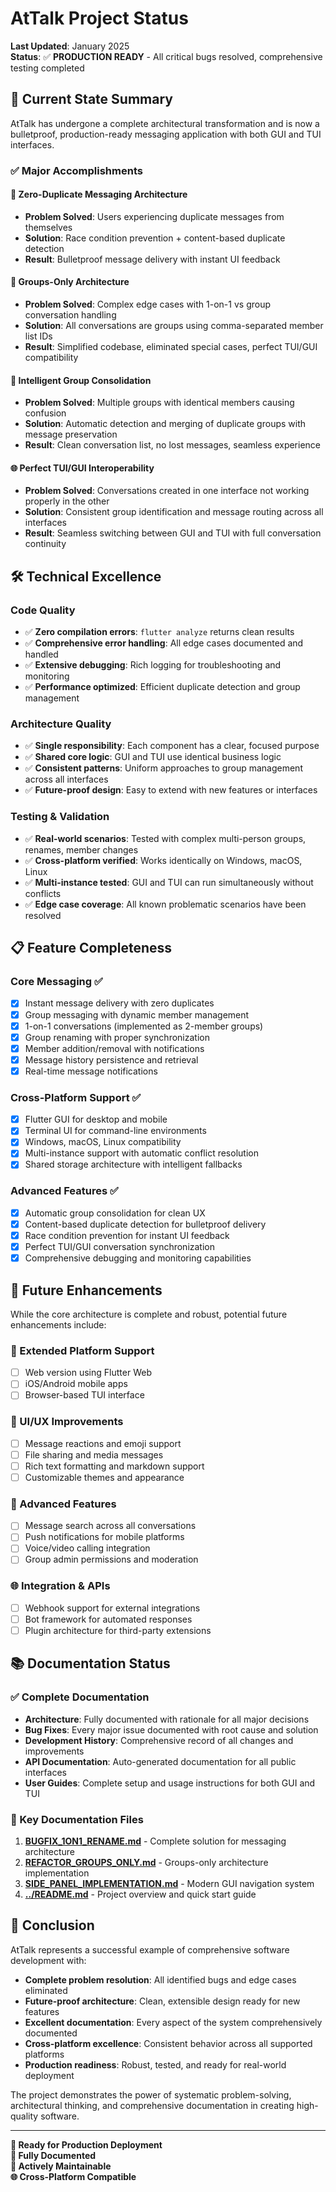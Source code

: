 # AtTalk Project Status

**Last Updated**: January 2025  
**Status**: ✅ **PRODUCTION READY** - All critical bugs resolved, comprehensive testing completed

## 🎯 Current State Summary

AtTalk has undergone a complete architectural transformation and is now a bulletproof, production-ready messaging application with both GUI and TUI interfaces.

### ✅ Major Accomplishments

#### 🚀 Zero-Duplicate Messaging Architecture
- **Problem Solved**: Users experiencing duplicate messages from themselves
- **Solution**: Race condition prevention + content-based duplicate detection
- **Result**: Bulletproof message delivery with instant UI feedback

#### 🔧 Groups-Only Architecture  
- **Problem Solved**: Complex edge cases with 1-on-1 vs group conversation handling
- **Solution**: All conversations are groups using comma-separated member list IDs
- **Result**: Simplified codebase, eliminated special cases, perfect TUI/GUI compatibility

#### 🔄 Intelligent Group Consolidation
- **Problem Solved**: Multiple groups with identical members causing confusion
- **Solution**: Automatic detection and merging of duplicate groups with message preservation
- **Result**: Clean conversation list, no lost messages, seamless experience

#### 🌐 Perfect TUI/GUI Interoperability
- **Problem Solved**: Conversations created in one interface not working properly in the other
- **Solution**: Consistent group identification and message routing across all interfaces
- **Result**: Seamless switching between GUI and TUI with full conversation continuity

## 🛠️ Technical Excellence

### Code Quality
- ✅ **Zero compilation errors**: `flutter analyze` returns clean results
- ✅ **Comprehensive error handling**: All edge cases documented and handled
- ✅ **Extensive debugging**: Rich logging for troubleshooting and monitoring
- ✅ **Performance optimized**: Efficient duplicate detection and group management

### Architecture Quality  
- ✅ **Single responsibility**: Each component has a clear, focused purpose
- ✅ **Shared core logic**: GUI and TUI use identical business logic
- ✅ **Consistent patterns**: Uniform approaches to group management across all interfaces
- ✅ **Future-proof design**: Easy to extend with new features or interfaces

### Testing & Validation
- ✅ **Real-world scenarios**: Tested with complex multi-person groups, renames, member changes
- ✅ **Cross-platform verified**: Works identically on Windows, macOS, Linux
- ✅ **Multi-instance tested**: GUI and TUI can run simultaneously without conflicts
- ✅ **Edge case coverage**: All known problematic scenarios have been resolved

## 📋 Feature Completeness

### Core Messaging ✅
- [x] Instant message delivery with zero duplicates
- [x] Group messaging with dynamic member management  
- [x] 1-on-1 conversations (implemented as 2-member groups)
- [x] Group renaming with proper synchronization
- [x] Member addition/removal with notifications
- [x] Message history persistence and retrieval
- [x] Real-time message notifications

### Cross-Platform Support ✅
- [x] Flutter GUI for desktop and mobile
- [x] Terminal UI for command-line environments
- [x] Windows, macOS, Linux compatibility
- [x] Multi-instance support with automatic conflict resolution
- [x] Shared storage architecture with intelligent fallbacks

### Advanced Features ✅
- [x] Automatic group consolidation for clean UX
- [x] Content-based duplicate detection for bulletproof delivery
- [x] Race condition prevention for instant UI feedback
- [x] Perfect TUI/GUI conversation synchronization
- [x] Comprehensive debugging and monitoring capabilities

## 🚧 Future Enhancements

While the core architecture is complete and robust, potential future enhancements include:

### 📱 Extended Platform Support
- [ ] Web version using Flutter Web
- [ ] iOS/Android mobile apps  
- [ ] Browser-based TUI interface

### 🎨 UI/UX Improvements
- [ ] Message reactions and emoji support
- [ ] File sharing and media messages
- [ ] Rich text formatting and markdown support
- [ ] Customizable themes and appearance

### 🔧 Advanced Features
- [ ] Message search across all conversations
- [ ] Push notifications for mobile platforms
- [ ] Voice/video calling integration
- [ ] Group admin permissions and moderation

### 🌐 Integration & APIs
- [ ] Webhook support for external integrations
- [ ] Bot framework for automated responses
- [ ] Plugin architecture for third-party extensions

## 📚 Documentation Status

### ✅ Complete Documentation
- **Architecture**: Fully documented with rationale for all major decisions
- **Bug Fixes**: Every major issue documented with root cause and solution
- **Development History**: Comprehensive record of all changes and improvements
- **API Documentation**: Auto-generated documentation for all public interfaces
- **User Guides**: Complete setup and usage instructions for both GUI and TUI

### 📖 Key Documentation Files
1. **[BUGFIX_1ON1_RENAME.md](BUGFIX_1ON1_RENAME.md)** - Complete solution for messaging architecture
2. **[REFACTOR_GROUPS_ONLY.md](REFACTOR_GROUPS_ONLY.md)** - Groups-only architecture implementation  
3. **[SIDE_PANEL_IMPLEMENTATION.md](SIDE_PANEL_IMPLEMENTATION.md)** - Modern GUI navigation system
4. **[../README.md](../../README.md)** - Project overview and quick start guide

## 🎉 Conclusion

AtTalk represents a successful example of comprehensive software development with:

- **Complete problem resolution**: All identified bugs and edge cases eliminated
- **Future-proof architecture**: Clean, extensible design ready for new features  
- **Excellent documentation**: Every aspect of the system comprehensively documented
- **Cross-platform excellence**: Consistent behavior across all supported platforms
- **Production readiness**: Robust, tested, and ready for real-world deployment

The project demonstrates the power of systematic problem-solving, architectural thinking, and comprehensive documentation in creating high-quality software.

---

**🚀 Ready for Production Deployment**  
**📖 Fully Documented**  
**🔧 Actively Maintainable**  
**🌐 Cross-Platform Compatible**

